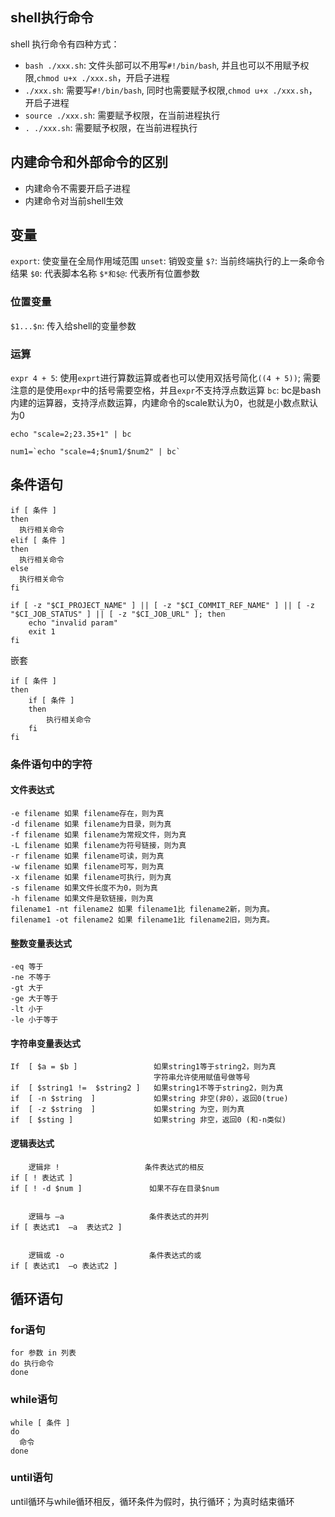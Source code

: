 ## shell执行命令
shell 执行命令有四种方式：
- `bash ./xxx.sh`: 文件头部可以不用写`#!/bin/bash`, 并且也可以不用赋予权限,`chmod u+x ./xxx.sh`，开启子进程
- `./xxx.sh`: 需要写`#!/bin/bash`, 同时也需要赋予权限,`chmod u+x ./xxx.sh`， 开启子进程
- `source ./xxx.sh`: 需要赋予权限，在当前进程执行
- `. ./xxx.sh`: 需要赋予权限，在当前进程执行



## 内建命令和外部命令的区别
- 内建命令不需要开启子进程
- 内建命令对当前shell生效

## 变量
`export`: 使变量在全局作用域范围
`unset`: 销毁变量
`$?`: 当前终端执行的上一条命令结果
`$0`: 代表脚本名称
`$*和$@`: 代表所有位置参数

### 位置变量
`$1...$n`: 传入给shell的变量参数

### 运算
`expr 4 + 5`: 使用`exprt`进行算数运算或者也可以使用双括号简化`((4 + 5))`; 需要注意的是使用`expr`中的括号需要空格，并且`expr`不支持浮点数运算
`bc`: bc是bash内建的运算器，支持浮点数运算，内建命令的scale默认为0，也就是小数点默认为0
```shell
echo "scale=2;23.35+1" | bc

num1=`echo "scale=4;$num1/$num2" | bc`
```


## 条件语句


```shell
if [ 条件 ]
then
  执行相关命令
elif [ 条件 ]
then
  执行相关命令
else
  执行相关命令
fi

if [ -z "$CI_PROJECT_NAME" ] || [ -z "$CI_COMMIT_REF_NAME" ] || [ -z "$CI_JOB_STATUS" ] || [ -z "$CI_JOB_URL" ]; then
    echo "invalid param"
    exit 1
fi
```
嵌套
```shell
if [ 条件 ]
then
    if [ 条件 ]
    then
        执行相关命令
    fi
fi
```
### 条件语句中的字符

#### 文件表达式
```shell
-e filename 如果 filename存在，则为真
-d filename 如果 filename为目录，则为真 
-f filename 如果 filename为常规文件，则为真
-L filename 如果 filename为符号链接，则为真
-r filename 如果 filename可读，则为真 
-w filename 如果 filename可写，则为真 
-x filename 如果 filename可执行，则为真
-s filename 如果文件长度不为0，则为真
-h filename 如果文件是软链接，则为真
filename1 -nt filename2 如果 filename1比 filename2新，则为真。
filename1 -ot filename2 如果 filename1比 filename2旧，则为真。
```


#### 整数变量表达式
```shell
-eq 等于
-ne 不等于
-gt 大于
-ge 大于等于
-lt 小于
-le 小于等于

```

#### 字符串变量表达式
```shell
If  [ $a = $b ]                 如果string1等于string2，则为真
                                字符串允许使用赋值号做等号
if  [ $string1 !=  $string2 ]   如果string1不等于string2，则为真       
if  [ -n $string  ]             如果string 非空(非0），返回0(true)  
if  [ -z $string  ]             如果string 为空，则为真
if  [ $sting ]                  如果string 非空，返回0 (和-n类似) 
```
#### 逻辑表达式

```shell
    逻辑非 !                   条件表达式的相反
if [ ! 表达式 ]
if [ ! -d $num ]               如果不存在目录$num


    逻辑与 –a                   条件表达式的并列
if [ 表达式1  –a  表达式2 ]


    逻辑或 -o                   条件表达式的或
if [ 表达式1  –o 表达式2 ]
```




## 循环语句

### for语句
```shell
for 参数 in 列表
do 执行命令
done
```

### while语句

```shell
while [ 条件 ]
do
  命令
done

```
### until语句
until循环与while循环相反，循环条件为假时，执行循环；为真时结束循环
```shell

```
